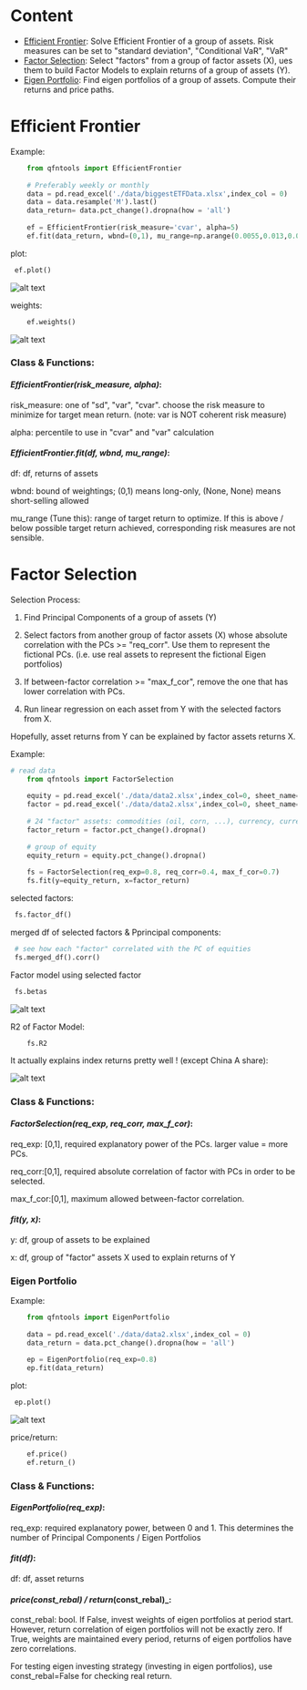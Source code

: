 Content
=============================

- [Efficient Frontier](#efficient-frontier):
  Solve Efficient Frontier of a group of assets. Risk measures can be set to "standard deviation", "Conditional VaR", "VaR"
- [Factor Selection](#factor-selection):
  Select "factors" from a group of factor assets (X), ues them to build Factor Models to explain returns of a group of assets (Y).
- [Eigen Portfolio](#eigen-portfolio): 
  Find eigen portfolios of a group of assets. Compute their returns and price paths.

# Efficient Frontier

Example:

```python
    from qfntools import EfficientFrontier
   
    # Preferably weekly or monthly
    data = pd.read_excel('./data/biggestETFData.xlsx',index_col = 0)
    data = data.resample('M').last()
    data_return= data.pct_change().dropna(how = 'all')
   
    ef = EfficientFrontier(risk_measure='cvar', alpha=5)
    ef.fit(data_return, wbnd=(0,1), mu_range=np.arange(0.0055,0.013,0.0002))
```

plot:
   ```python
    ef.plot()
```

![alt text](https://github.com/johncky/Quantitative-Finance/blob/main/pic/1_EF(cvar).png?raw=true)


weights:
```python
    ef.weights()
```

![alt text](https://github.com/johncky/Quantitative-Finance/blob/main/pic/1_weights.png?raw=true)

### Class & Functions:
#### _EfficientFrontier(risk_measure, alpha)_:
risk_measure: one of "sd", "var", "cvar". choose the risk measure to minimize for target mean return. (note: var is NOT coherent risk measure)

alpha: percentile to use in "cvar" and "var" calculation

#### _EfficientFrontier.fit(df, wbnd, mu_range)_:

df: df, returns of assets

wbnd: bound of weightings; (0,1) means long-only, (None, None) means short-selling allowed

mu_range (Tune this): range of target return to optimize. If this is above / below possible target return achieved, corresponding risk measures are not sensible. 

# Factor Selection
Selection Process:

1. Find Principal Components of a group of assets (Y)
2. Select factors from another group of factor assets (X) whose absolute correlation with the PCs >= "req_corr". Use them
   to represent the fictional PCs. (i.e. use real assets to represent the fictional Eigen portfolios)

3. If between-factor correlation >= "max_f_cor", remove the one that has lower correlation with PCs.
4. Run linear regression on each asset from Y with the selected factors from X. 
   
Hopefully, asset returns from Y can be explained by factor assets returns X.

Example:

```python
# read data
    from qfntools import FactorSelection
    
    equity = pd.read_excel('./data/data2.xlsx',index_col=0, sheet_name='equity')
    factor = pd.read_excel('./data/data2.xlsx',index_col=0, sheet_name='factor')
    
    # 24 "factor" assets: commodities (oil, corn, ...), currency, currency pair, bond, ... 
    factor_return = factor.pct_change().dropna()
    
    # group of equity
    equity_return = equity.pct_change().dropna()
    
    fs = FactorSelection(req_exp=0.8, req_corr=0.4, max_f_cor=0.7)
    fs.fit(y=equity_return, x=factor_return)
```

selected factors:
   ```python
    fs.factor_df()
```

merged df of selected factors & Pprincipal components:
   ```python
    # see how each "factor" correlated with the PC of equities
    fs.merged_df().corr()
```

Factor model using selected factor
   ```python
    fs.betas
```

![alt text](https://github.com/johncky/Quantitative-Finance/blob/main/pic/3_model.png?raw=true)


R2 of Factor Model:
```python
    fs.R2
```

It actually explains index returns pretty well ! (except China A share):

![alt text](https://github.com/johncky/Quantitative-Finance/blob/main/pic/3_r2.png?raw=true)

### Class & Functions:
#### _FactorSelection(req_exp, req_corr, max_f_cor)_:
req_exp: [0,1], required explanatory power of the PCs. larger value = more PCs.

req_corr:[0,1], required absolute correlation of factor with PCs in order to be selected.

max_f_cor:[0,1], maximum allowed between-factor correlation.

#### _fit(y, x)_:
y: df, group of assets to be explained

x: df, group of "factor" assets X used to explain returns of Y


### Eigen Portfolio

Example:

```python
    from qfntools import EigenPortfolio
   
    data = pd.read_excel('./data/data2.xlsx',index_col = 0)
    data_return = data.pct_change().dropna(how = 'all')
   
    ep = EigenPortfolio(req_exp=0.8)
    ep.fit(data_return)
```

plot:
   ```python
    ep.plot()
```

![alt text](https://github.com/johncky/Quantitative-Finance/blob/main/pic/2_3.png?raw=true)


price/return:
```python
    ef.price()
    ef.return_()
```

### Class & Functions:
#### _EigenPortfolio(req_exp)_:
req_exp: required explanatory power, between 0 and 1. This determines the number of Principal Components / Eigen Portfolios


#### _fit(df)_:
df: df, asset returns

#### _price(const_rebal) / return_(const_rebal)_:
const_rebal: bool. If False, invest weights of eigen portfolios at period start. However, return correlation
of eigen portfolios will not be exactly zero. If True, weights are maintained every period, returns of eigen portfolios have zero correlations.

For testing eigen investing strategy (investing in eigen portfolios), use const_rebal=False for checking real return.



